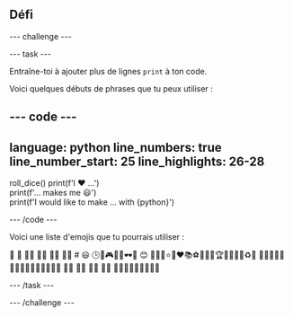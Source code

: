 ## Défi

--- challenge ---

--- task ---

Entraîne-toi à ajouter plus de lignes `print` à ton code.

Voici quelques débuts de phrases que tu peux utiliser :

--- code ---
---
language: python line_numbers: true line_number_start: 25
line_highlights: 26-28
---
roll_dice() print(f'I ❤️ ...')   
print(f'... makes me 😃')   
print(f'I would like to make ... with {python}')

--- /code ---

Voici une liste d'emojis que tu pourrais utiliser :

🎊 🙌 🙌🏼 🙌🏽 🙌🏾 🙌🏿 # 😃 🕒🎨🎮🔬🎉🕶️🎲 😊 🦄🚀💯⭐💛❤️📚⚽🏏🏀🥋🏆✨🥺🌈🔥♻️🌳 👩‍🦽👩🏼‍🦽👩🏽‍🦽👩🏾‍🦽👩🏿‍🦽🧘 🧘🏼 🧘🏽 🧘🏾 🧘🏿 🙋🙋🏼🙋🏽🙋🏾🙋🏿

--- /task ---

--- /challenge ---


